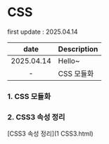 # CSS
first update : 2025.04.14

|date|Description|
|:--:|:--|
|2025.04.14|Hello~|
|-|CSS 모듈화|


### 1. CSS 모듈화

### 2. CSS3 속성 정리
[CSS3 속성 정리](1 CSS3.html)
